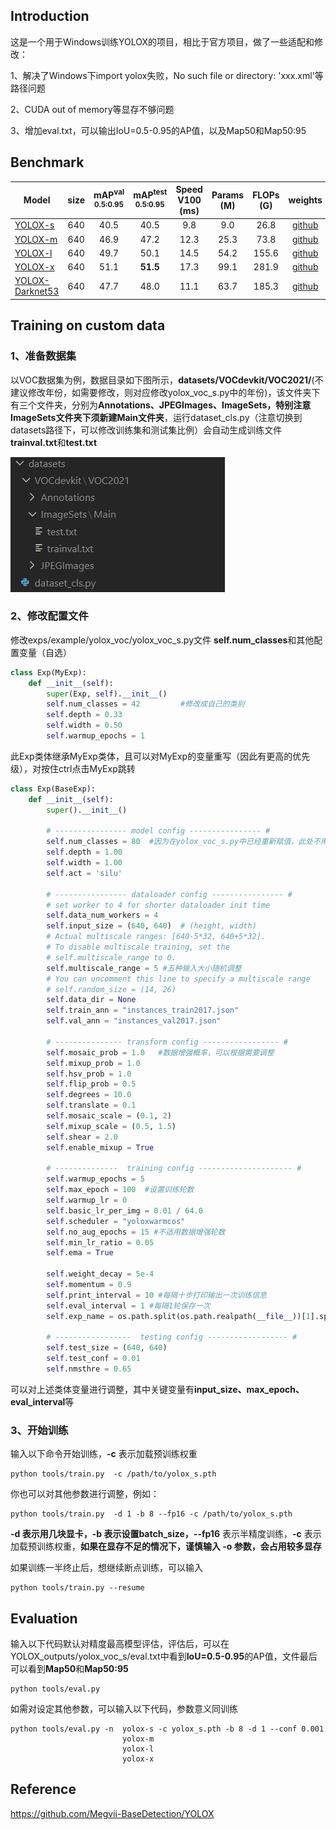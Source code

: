 ## Introduction

这是一个用于Windows训练YOLOX的项目，相比于官方项目，做了一些适配和修改：

1、解决了Windows下import yolox失败，No such file or directory: 'xxx.xml'等路径问题

2、CUDA out of memory等显存不够问题

3、增加eval.txt，可以输出IoU=0.5-0.95的AP值，以及Map50和Map50:95

## Benchmark

| Model                                       | size | mAP<sup>val<br>0.5:0.95 | mAP<sup>test<br>0.5:0.95 | Speed V100<br>(ms) | Params<br>(M) | FLOPs<br>(G) |                           weights                            |
| ------------------------------------------- | :--: | :---------------------: | :----------------------: | :----------------: | :-----------: | :----------: | :----------------------------------------------------------: |
| [YOLOX-s](./exps/default/yolox_s.py)        | 640  |          40.5           |           40.5           |        9.8         |      9.0      |     26.8     | [github](https://github.com/Megvii-BaseDetection/YOLOX/releases/download/0.1.1rc0/yolox_s.pth) |
| [YOLOX-m](./exps/default/yolox_m.py)        | 640  |          46.9           |           47.2           |        12.3        |     25.3      |     73.8     | [github](https://github.com/Megvii-BaseDetection/YOLOX/releases/download/0.1.1rc0/yolox_m.pth) |
| [YOLOX-l](./exps/default/yolox_l.py)        | 640  |          49.7           |           50.1           |        14.5        |     54.2      |    155.6     | [github](https://github.com/Megvii-BaseDetection/YOLOX/releases/download/0.1.1rc0/yolox_l.pth) |
| [YOLOX-x](./exps/default/yolox_x.py)        | 640  |          51.1           |         **51.5**         |        17.3        |     99.1      |    281.9     | [github](https://github.com/Megvii-BaseDetection/YOLOX/releases/download/0.1.1rc0/yolox_x.pth) |
| [YOLOX-Darknet53](./exps/default/yolov3.py) | 640  |          47.7           |           48.0           |        11.1        |     63.7      |    185.3     | [github](https://github.com/Megvii-BaseDetection/YOLOX/releases/download/0.1.1rc0/yolox_darknet.pth) |

## Training on custom data

### 1、准备数据集

以VOC数据集为例，数据目录如下图所示，**datasets/VOCdevkit/VOC2021/**(不建议修改年份，如需要修改，则对应修改yolox_voc_s.py中的年份)，该文件夹下有三个文件夹，分别为**Annotations、JPEGImages、ImageSets，特别注意ImageSets文件夹下须新建Main文件夹**，运行dataset_cls.py（注意切换到datasets路径下，可以修改训练集和测试集比例）会自动生成训练文件**trainval.txt**和**test.txt**

<img src="assets/dataset.png">

### 2、修改配置文件

修改exps/example/yolox_voc/yolox_voc_s.py文件 **self.num_classes**和其他配置变量（自选）

```python
class Exp(MyExp):
    def __init__(self):
        super(Exp, self).__init__()
        self.num_classes = 42         #修改成自己的类别
        self.depth = 0.33
        self.width = 0.50
        self.warmup_epochs = 1
```

此Exp类体继承MyExp类体，且可以对MyExp的变量重写（因此有更高的优先级），对按住ctrl点击MyExp跳转

```python
class Exp(BaseExp):
    def __init__(self):
        super().__init__()

        # ---------------- model config ---------------- #
        self.num_classes = 80  #因为在yolox_voc_s.py中已经重新赋值，此处不用修改
        self.depth = 1.00
        self.width = 1.00
        self.act = 'silu'

        # ---------------- dataloader config ---------------- #
        # set worker to 4 for shorter dataloader init time
        self.data_num_workers = 4
        self.input_size = (640, 640)  # (height, width)
        # Actual multiscale ranges: [640-5*32, 640+5*32].
        # To disable multiscale training, set the
        # self.multiscale_range to 0.
        self.multiscale_range = 5 #五种输入大小随机调整
        # You can uncomment this line to specify a multiscale range
        # self.random_size = (14, 26)
        self.data_dir = None
        self.train_ann = "instances_train2017.json"
        self.val_ann = "instances_val2017.json"

        # --------------- transform config ----------------- #
        self.mosaic_prob = 1.0   #数据增强概率，可以根据需要调整
        self.mixup_prob = 1.0
        self.hsv_prob = 1.0
        self.flip_prob = 0.5
        self.degrees = 10.0
        self.translate = 0.1
        self.mosaic_scale = (0.1, 2)
        self.mixup_scale = (0.5, 1.5)
        self.shear = 2.0
        self.enable_mixup = True

        # --------------  training config --------------------- #
        self.warmup_epochs = 5
        self.max_epoch = 100  #设置训练轮数
        self.warmup_lr = 0
        self.basic_lr_per_img = 0.01 / 64.0
        self.scheduler = "yoloxwarmcos"
        self.no_aug_epochs = 15 #不适用数据增强轮数
        self.min_lr_ratio = 0.05
        self.ema = True

        self.weight_decay = 5e-4
        self.momentum = 0.9
        self.print_interval = 10 #每隔十步打印输出一次训练信息
        self.eval_interval = 1 #每隔1轮保存一次
        self.exp_name = os.path.split(os.path.realpath(__file__))[1].split(".")[0]

        # -----------------  testing config ------------------ #
        self.test_size = (640, 640)
        self.test_conf = 0.01
        self.nmsthre = 0.65
```

可以对上述类体变量进行调整，其中关键变量有**input_size、max_epoch、eval_interval**等

### 3、开始训练

输入以下命令开始训练，**-c** 表示加载预训练权重

```
python tools/train.py  -c /path/to/yolox_s.pth
```

你也可以对其他参数进行调整，例如：

```
python tools/train.py  -d 1 -b 8 --fp16 -c /path/to/yolox_s.pth
```

**-d **表示用几块显卡，**-b **表示设置batch_size，**--fp16** 表示半精度训练，**-c** 表示加载预训练权重，**如果在显存不足的情况下，谨慎输入 -o 参数，会占用较多显存**

如果训练一半终止后，想继续断点训练，可以输入

```
python tools/train.py --resume
```

## Evaluation

输入以下代码默认对精度最高模型评估，评估后，可以在YOLOX_outputs/yolox_voc_s/eval.txt中看到**IoU=0.5-0.95**的AP值，文件最后可以看到**Map50**和**Map50:95**

```
python tools/eval.py
```

如需对设定其他参数，可以输入以下代码，参数意义同训练

```
python tools/eval.py -n  yolox-s -c yolox_s.pth -b 8 -d 1 --conf 0.001 
                         yolox-m
                         yolox-l
                         yolox-x
```

## Reference

https://github.com/Megvii-BaseDetection/YOLOX